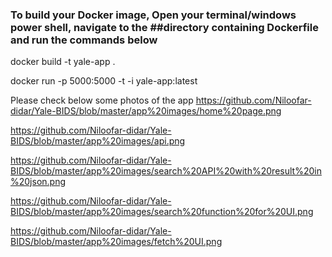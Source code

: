 
### To build your Docker image, Open your terminal/windows power shell, navigate to the ##directory containing Dockerfile and run the commands below


docker build -t yale-app .

docker run -p 5000:5000 -t -i yale-app:latest


Please check below some photos of the app
https://github.com/Niloofar-didar/Yale-BIDS/blob/master/app%20images/home%20page.png


https://github.com/Niloofar-didar/Yale-BIDS/blob/master/app%20images/api.png

https://github.com/Niloofar-didar/Yale-BIDS/blob/master/app%20images/search%20API%20with%20result%20in%20json.png

https://github.com/Niloofar-didar/Yale-BIDS/blob/master/app%20images/search%20function%20for%20UI.png

https://github.com/Niloofar-didar/Yale-BIDS/blob/master/app%20images/fetch%20UI.png
